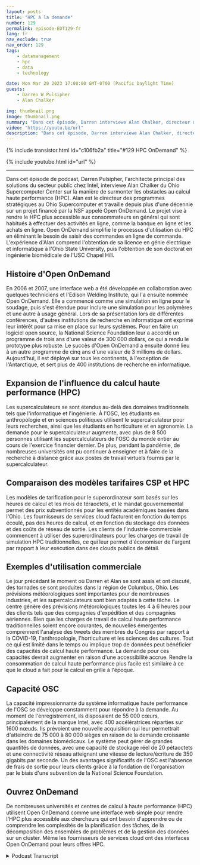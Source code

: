 ```yaml
---
layout: posts
title: "HPC à la demande"
number: 129
permalink: episode-EDT129-fr
lang: fr
nav_exclude: true
nav_order: 129
tags:
    - datamanagement
    - hpc
    - data
    - technology

date: Mon Mar 20 2023 17:00:00 GMT-0700 (Pacific Daylight Time)
guests:
    - Darren W Pulsipher
    - Alan Chalker

img: thumbnail.png
image: thumbnail.png
summary: "Dans cet épisode, Darren interviewe Alan Chalker, directeur des programmes stratégiques chez Ohio Super Computer Center, à propos d'Open OnDemand pour les clusters HPC dans le monde entier."
video: "https://youtu.be/url"
description: "Dans cet épisode, Darren interviewe Alan Chalker, directeur des programmes stratégiques chez Ohio Super Computer Center, à propos d'Open OnDemand pour les clusters HPC dans le monde entier."
---
```


<div>
{% include transistor.html id="c106fb2a" title="#129 HPC OnDemand" %}

{% include youtube.html id="url" %}
</div>

---

Dans cet épisode de podcast, Darren Pulsipher, l'architecte principal des solutions du secteur public chez Intel, interviewe Alan Chalker du Ohio Supercomputer Center sur la manière de surmonter les obstacles au calcul haute performance (HPC). Alan est le directeur des programmes stratégiques au Ohio Supercomputer et travaille depuis plus d'une décennie sur un projet financé par la NSF appelé Open OnDemand. Le projet vise à rendre le HPC plus accessible aux consommateurs en général qui sont habitués à effectuer des activités en ligne, comme la banque en ligne et les achats en ligne. Open OnDemand simplifie le processus d'utilisation du HPC en éliminant le besoin de saisir des commandes en ligne de commande. L'expérience d'Alan comprend l'obtention de sa licence en génie électrique et informatique à l'Ohio State University, puis l'obtention de son doctorat en ingénierie biomédicale de l'USC Chapel Hill.

## Histoire d'Open OnDemand

En 2006 et 2007, une interface web a été développée en collaboration avec quelques techniciens et l'Edison Welding Institute, qui l'a ensuite nommée Open OnDemand. Elle a commencé comme une simulation en ligne pour le soudage, puis s'est étendue pour inclure une simulation pour les polymères et une autre à usage général. Lors de sa présentation lors de différentes conférences, d'autres institutions de recherche en informatique ont exprimé leur intérêt pour sa mise en place sur leurs systèmes. Pour en faire un logiciel open source, la National Science Foundation leur a accordé un programme de trois ans d'une valeur de 300 000 dollars, ce qui a rendu le prototype plus robuste. Le succès d'Open OnDemand a ensuite donné lieu à un autre programme de cinq ans d'une valeur de 3 millions de dollars. Aujourd'hui, il est déployé sur tous les continents, à l'exception de l'Antarctique, et sert plus de 400 institutions de recherche en informatique.

## Expansion de l'influence du calcul haute performance (HPC)

Les supercalculateurs se sont étendus au-delà des domaines traditionnels tels que l'informatique et l'ingénierie. À l'OSC, les étudiants en anthropologie et en sciences politiques utilisent le supercalculateur pour leurs recherches, ainsi que les étudiants en horticulture et en agronomie. La demande pour le supercalculateur augmente, avec plus de 8 500 personnes utilisant les supercalculateurs de l'OSC du monde entier au cours de l'exercice financier dernier. De plus, pendant la pandémie, de nombreuses universités ont pu continuer à enseigner et à faire de la recherche à distance grâce aux postes de travail virtuels fournis par le supercalculateur.

## Comparaison des modèles tarifaires CSP et HPC

Les modèles de tarification pour le superordinateur sont basés sur les heures de calcul et les mois de téraoctets, et le mandat gouvernemental permet des prix subventionnés pour les entités académiques basées dans l'Ohio. Les fournisseurs de services cloud facturent en fonction du temps écoulé, pas des heures de calcul, et en fonction du stockage des données et des coûts de réseau de sortie. Les clients de l'industrie commerciale commencent à utiliser des superordinateurs pour les charges de travail de simulation HPC traditionnelles, ce qui leur permet d'économiser de l'argent par rapport à leur exécution dans des clouds publics de détail.

## Exemples d'utilisation commerciale

Le jour précédant le moment où Darren et Alan se sont assis et ont discuté, des tornades se sont produites dans la région de Columbus, Ohio. Les prévisions météorologiques sont importantes pour de nombreuses industries, et les supercalculateurs sont bien adaptés à cette tâche. Le centre génère des prévisions météorologiques toutes les 4 à 6 heures pour des clients tels que des compagnies d'expédition et des compagnies aériennes. Bien que les charges de travail de calcul haute performance traditionnelles soient encore courantes, de nouvelles émergentes comprennent l'analyse des tweets des membres du Congrès par rapport à la COVID-19, l'anthropologie, l'horticulture et les sciences des cultures. Tout ce qui est limité dans le temps ou implique trop de données peut bénéficier des capacités de calcul haute performance. La demande pour ces capacités devrait augmenter en raison d'une accessibilité accrue. Rendre la consommation de calcul haute performance plus facile est similaire à ce que le cloud a fait pour le calcul en grille à l'époque.

## Capacité OSC

La capacité impressionnante du système informatique haute performance de l'OSC se développe constamment pour répondre à la demande. Au moment de l'enregistrement, ils disposaient de 55 000 cœurs, principalement de la marque Intel, avec 400 accélératrices réparties sur 1600 nœuds. Ils prévoient une nouvelle acquisition qui leur permettrait d'atteindre de 75 000 à 80 000 sièges en raison de la demande croissante dans les domaines biomédicaux. Le système peut gérer de grandes quantités de données, avec une capacité de stockage réel de 20 pétaoctets et une connectivité réseau atteignant une vitesse de lecture/écriture de 350 gigabits par seconde. Un des avantages significatifs de l'OSC est l'absence de frais de sortie pour leurs clients grâce à la fondation de l'organisation par le biais d'une subvention de la National Science Foundation.

## Ouvrez OnDemand

De nombreuses universités et centres de calcul à haute performance (HPC) utilisent Open OnDemand comme une interface web simple pour rendre l'HPC plus accessible aux chercheurs qui ont besoin d'apprendre ou de comprendre les complexités de la planification des tâches, de la décomposition des ensembles de problèmes et de la gestion des données sur un cluster. Même les fournisseurs de services cloud ont des interfaces Open OnDemand pour leurs offres HPC.



<details>
<summary> Podcast Transcript </summary>

<p></p>

</details>
